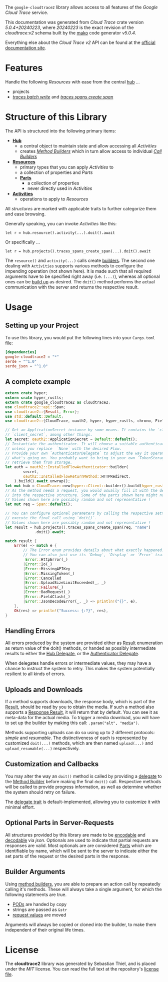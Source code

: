 <!---
DO NOT EDIT !
This file was generated automatically from 'src/generator/templates/api/README.md.mako'
DO NOT EDIT !
-->
The `google-cloudtrace2` library allows access to all features of the *Google Cloud Trace* service.

This documentation was generated from *Cloud Trace* crate version *5.0.4+20240223*, where *20240223* is the exact revision of the *cloudtrace:v2* schema built by the [mako](http://www.makotemplates.org/) code generator *v5.0.4*.

Everything else about the *Cloud Trace* *v2* API can be found at the
[official documentation site](https://cloud.google.com/trace).
# Features

Handle the following *Resources* with ease from the central [hub](https://docs.rs/google-cloudtrace2/5.0.4+20240223/google_cloudtrace2/CloudTrace) ... 

* projects
 * [*traces batch write*](https://docs.rs/google-cloudtrace2/5.0.4+20240223/google_cloudtrace2/api::ProjectTraceBatchWriteCall) and [*traces spans create span*](https://docs.rs/google-cloudtrace2/5.0.4+20240223/google_cloudtrace2/api::ProjectTraceSpanCreateSpanCall)




# Structure of this Library

The API is structured into the following primary items:

* **[Hub](https://docs.rs/google-cloudtrace2/5.0.4+20240223/google_cloudtrace2/CloudTrace)**
    * a central object to maintain state and allow accessing all *Activities*
    * creates [*Method Builders*](https://docs.rs/google-cloudtrace2/5.0.4+20240223/google_cloudtrace2/client::MethodsBuilder) which in turn
      allow access to individual [*Call Builders*](https://docs.rs/google-cloudtrace2/5.0.4+20240223/google_cloudtrace2/client::CallBuilder)
* **[Resources](https://docs.rs/google-cloudtrace2/5.0.4+20240223/google_cloudtrace2/client::Resource)**
    * primary types that you can apply *Activities* to
    * a collection of properties and *Parts*
    * **[Parts](https://docs.rs/google-cloudtrace2/5.0.4+20240223/google_cloudtrace2/client::Part)**
        * a collection of properties
        * never directly used in *Activities*
* **[Activities](https://docs.rs/google-cloudtrace2/5.0.4+20240223/google_cloudtrace2/client::CallBuilder)**
    * operations to apply to *Resources*

All *structures* are marked with applicable traits to further categorize them and ease browsing.

Generally speaking, you can invoke *Activities* like this:

```Rust,ignore
let r = hub.resource().activity(...).doit().await
```

Or specifically ...

```ignore
let r = hub.projects().traces_spans_create_span(...).doit().await
```

The `resource()` and `activity(...)` calls create [builders][builder-pattern]. The second one dealing with `Activities` 
supports various methods to configure the impending operation (not shown here). It is made such that all required arguments have to be 
specified right away (i.e. `(...)`), whereas all optional ones can be [build up][builder-pattern] as desired.
The `doit()` method performs the actual communication with the server and returns the respective result.

# Usage

## Setting up your Project

To use this library, you would put the following lines into your `Cargo.toml` file:

```toml
[dependencies]
google-cloudtrace2 = "*"
serde = "^1.0"
serde_json = "^1.0"
```

## A complete example

```Rust
extern crate hyper;
extern crate hyper_rustls;
extern crate google_cloudtrace2 as cloudtrace2;
use cloudtrace2::api::Span;
use cloudtrace2::{Result, Error};
use std::default::Default;
use cloudtrace2::{CloudTrace, oauth2, hyper, hyper_rustls, chrono, FieldMask};

// Get an ApplicationSecret instance by some means. It contains the `client_id` and 
// `client_secret`, among other things.
let secret: oauth2::ApplicationSecret = Default::default();
// Instantiate the authenticator. It will choose a suitable authentication flow for you, 
// unless you replace  `None` with the desired Flow.
// Provide your own `AuthenticatorDelegate` to adjust the way it operates and get feedback about 
// what's going on. You probably want to bring in your own `TokenStorage` to persist tokens and
// retrieve them from storage.
let auth = oauth2::InstalledFlowAuthenticator::builder(
        secret,
        oauth2::InstalledFlowReturnMethod::HTTPRedirect,
    ).build().await.unwrap();
let mut hub = CloudTrace::new(hyper::Client::builder().build(hyper_rustls::HttpsConnectorBuilder::new().with_native_roots().https_or_http().enable_http1().build()), auth);
// As the method needs a request, you would usually fill it with the desired information
// into the respective structure. Some of the parts shown here might not be applicable !
// Values shown here are possibly random and not representative !
let mut req = Span::default();

// You can configure optional parameters by calling the respective setters at will, and
// execute the final call using `doit()`.
// Values shown here are possibly random and not representative !
let result = hub.projects().traces_spans_create_span(req, "name")
             .doit().await;

match result {
    Err(e) => match e {
        // The Error enum provides details about what exactly happened.
        // You can also just use its `Debug`, `Display` or `Error` traits
         Error::HttpError(_)
        |Error::Io(_)
        |Error::MissingAPIKey
        |Error::MissingToken(_)
        |Error::Cancelled
        |Error::UploadSizeLimitExceeded(_, _)
        |Error::Failure(_)
        |Error::BadRequest(_)
        |Error::FieldClash(_)
        |Error::JsonDecodeError(_, _) => println!("{}", e),
    },
    Ok(res) => println!("Success: {:?}", res),
}

```
## Handling Errors

All errors produced by the system are provided either as [Result](https://docs.rs/google-cloudtrace2/5.0.4+20240223/google_cloudtrace2/client::Result) enumeration as return value of
the doit() methods, or handed as possibly intermediate results to either the 
[Hub Delegate](https://docs.rs/google-cloudtrace2/5.0.4+20240223/google_cloudtrace2/client::Delegate), or the [Authenticator Delegate](https://docs.rs/yup-oauth2/*/yup_oauth2/trait.AuthenticatorDelegate.html).

When delegates handle errors or intermediate values, they may have a chance to instruct the system to retry. This 
makes the system potentially resilient to all kinds of errors.

## Uploads and Downloads
If a method supports downloads, the response body, which is part of the [Result](https://docs.rs/google-cloudtrace2/5.0.4+20240223/google_cloudtrace2/client::Result), should be
read by you to obtain the media.
If such a method also supports a [Response Result](https://docs.rs/google-cloudtrace2/5.0.4+20240223/google_cloudtrace2/client::ResponseResult), it will return that by default.
You can see it as meta-data for the actual media. To trigger a media download, you will have to set up the builder by making
this call: `.param("alt", "media")`.

Methods supporting uploads can do so using up to 2 different protocols: 
*simple* and *resumable*. The distinctiveness of each is represented by customized 
`doit(...)` methods, which are then named `upload(...)` and `upload_resumable(...)` respectively.

## Customization and Callbacks

You may alter the way an `doit()` method is called by providing a [delegate](https://docs.rs/google-cloudtrace2/5.0.4+20240223/google_cloudtrace2/client::Delegate) to the 
[Method Builder](https://docs.rs/google-cloudtrace2/5.0.4+20240223/google_cloudtrace2/client::CallBuilder) before making the final `doit()` call. 
Respective methods will be called to provide progress information, as well as determine whether the system should 
retry on failure.

The [delegate trait](https://docs.rs/google-cloudtrace2/5.0.4+20240223/google_cloudtrace2/client::Delegate) is default-implemented, allowing you to customize it with minimal effort.

## Optional Parts in Server-Requests

All structures provided by this library are made to be [encodable](https://docs.rs/google-cloudtrace2/5.0.4+20240223/google_cloudtrace2/client::RequestValue) and 
[decodable](https://docs.rs/google-cloudtrace2/5.0.4+20240223/google_cloudtrace2/client::ResponseResult) via *json*. Optionals are used to indicate that partial requests are responses 
are valid.
Most optionals are are considered [Parts](https://docs.rs/google-cloudtrace2/5.0.4+20240223/google_cloudtrace2/client::Part) which are identifiable by name, which will be sent to 
the server to indicate either the set parts of the request or the desired parts in the response.

## Builder Arguments

Using [method builders](https://docs.rs/google-cloudtrace2/5.0.4+20240223/google_cloudtrace2/client::CallBuilder), you are able to prepare an action call by repeatedly calling it's methods.
These will always take a single argument, for which the following statements are true.

* [PODs][wiki-pod] are handed by copy
* strings are passed as `&str`
* [request values](https://docs.rs/google-cloudtrace2/5.0.4+20240223/google_cloudtrace2/client::RequestValue) are moved

Arguments will always be copied or cloned into the builder, to make them independent of their original life times.

[wiki-pod]: http://en.wikipedia.org/wiki/Plain_old_data_structure
[builder-pattern]: http://en.wikipedia.org/wiki/Builder_pattern
[google-go-api]: https://github.com/google/google-api-go-client

# License
The **cloudtrace2** library was generated by Sebastian Thiel, and is placed 
under the *MIT* license.
You can read the full text at the repository's [license file][repo-license].

[repo-license]: https://github.com/Byron/google-apis-rsblob/main/LICENSE.md

